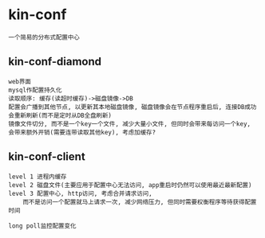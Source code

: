# kin-conf
    一个简易的分布式配置中心
    
## kin-conf-diamond
    web界面
    mysql作配置持久化
    读取顺序: 缓存(读超时缓存)->磁盘镜像->DB
    配置会广播到其他节点, 以更新其本地磁盘镜像, 磁盘镜像会在节点程序重启后, 连接DB成功会重新刷新(而不是定时从DB全盘刷新)
    镜像文件切分, 而不是一个key一个文件, 减少大量小文件, 但同时会带来每访问一个key, 会带来额外开销(需要连带读取其他key), 考虑加缓存?
    
## kin-conf-client
    level 1 进程内缓存
    level 2 磁盘文件(主要应用于配置中心无法访问, app重启时仍然可以使用最近最新配置)
    level 3 配置中心, http访问, 考虑合并请求访问, 
        而不是访问一个配置就马上请求一次, 减少网络压力, 但同时需要权衡程序等待获得配置时间
        
    long poll监控配置变化
    